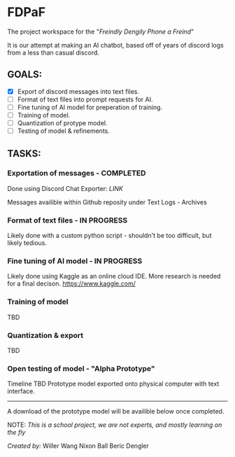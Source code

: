# FDPaF
The project workspace for the "*Freindly Dengily Phone a Freind*"

It is our attempt at making an AI chatbot, based off of years of discord logs from a less than casual discord.

## GOALS:
- [X] Export of discord messages into text files.
- [ ] Format of text files into prompt requests for AI. 
- [ ] Fine tuning of AI model for preperation of training.
- [ ] Training of model.
- [ ] Quantization of protype model.
- [ ] Testing of model & refinements.

## TASKS:

### Exportation of messages - COMPLETED

Done using Discord Chat Exporter:
*LINK*

Messages availible within Github reposity under Text Logs - Archives

### Format of text files - IN PROGRESS

Likely done with a custom python script - shouldn't be too difficult, but likely tedious.

### Fine tuning of AI model - IN PROGRESS

Likely done using Kaggle as an online cloud IDE. More research is needed for a final decison.
https://www.kaggle.com/

### Training of model

TBD

### Quantization & export

TBD

### Open testing of model - "Alpha Prototype"

Timeline TBD
Prototype model exported onto physical computer with text interface.

---

A download of the prototype model will be availible below once completed.

NOTE: *This is a school project, we are not experts, and mostly learning on the fly*

*Created by:*
Willer Wang
Nixon Ball
Beric Dengler
